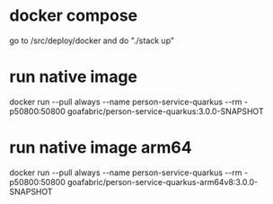 # docker compose
go to /src/deploy/docker and do "./stack up"

# run native image
docker run --pull always --name person-service-quarkus --rm -p50800:50800 goafabric/person-service-quarkus:3.0.0-SNAPSHOT

# run native image arm64
docker run --pull always --name person-service-quarkus --rm -p50800:50800 goafabric/person-service-quarkus-arm64v8:3.0.0-SNAPSHOT

